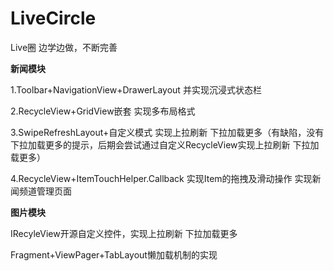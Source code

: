 # LiveCircle
Live圈 边学边做，不断完善

**新闻模块**

1.Toolbar+NavigationView+DrawerLayout 并实现沉浸式状态栏

2.RecycleView+GridView嵌套 实现多布局格式

3.SwipeRefreshLayout+自定义模式 实现上拉刷新 下拉加载更多（有缺陷，没有下拉加载更多的提示，后期会尝试通过自定义RecycleView实现上拉刷新 下拉加载更多）

4.RecycleView+ItemTouchHelper.Callback 实现Item的拖拽及滑动操作 实现新闻频道管理页面

**图片模块**

IRecyleView开源自定义控件，实现上拉刷新 下拉加载更多

Fragment+ViewPager+TabLayout懒加载机制的实现
